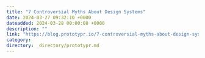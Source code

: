 ```yaml
---
title: "7 Controversial Myths About Design Systems"
date: 2024-03-27 09:32:10 +0000
dateadded: 2024-03-28 00:00:08 +0000
description: ""
link: "https://blog.prototypr.io/7-controversial-myths-about-design-systems-9deea4f21ef4?source=rss----eb297ea1161a---4"
category:
directory: _directory/prototypr.md
---
```

